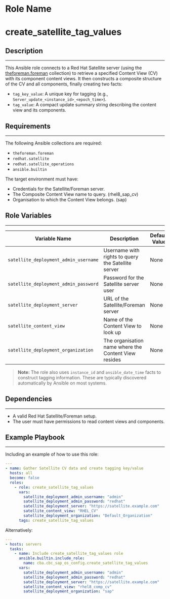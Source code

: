 Role Name
=========

# create_satellite_tag_values

## Description
------------
This Ansible role connects to a Red Hat Satellite server (using the [theforeman.foreman](https://galaxy.ansible.com/theforeman/foreman) collection) to retrieve a specified Content View (CV) with its component content views. It then constructs a composite structure of the CV and all components, finally creating two facts:

- `tag_key_value`: A unique key for tagging (e.g., `Server_update_<instance_id>_<epoch_time>`).
- `tag_value`: A compact update summary string describing the content view and its components.

## Requirements
------------
The following Ansible collections are required:

- `theforeman.foreman`
- `redhat.satellite`
- `redhat.satellite_operations`
- `ansible.builtin`

The target environment must have:
- Credentials for the Satellite/Foreman server.
- The Composite Content View name to query. (rhel8_sap_cv)
- Organisation to which the Content View belongs. (sap)

## Role Variables
--------------
| Variable Name                          | Description                                            | Default Value | Type   |
|---------------------------------------|--------------------------------------------------------|--------------|--------|
| `satellite_deployment_admin_username` | Username with rights to query the Satellite server     | None         | String |
| `satellite_deployment_admin_password` | Password for the Satellite server user                | None         | String |
| `satellite_deployment_server`         | URL of the Satellite/Foreman server                   | None         | String |
| `satellite_content_view`              | Name of the Content View to look up                   | None         | String |
| `satellite_deployment_organization`   | The organisation name where the Content View resides   | None         | String |

> **Note:** The role also uses `instance_id` and `ansible_date_time` facts to construct tagging information. These are typically discovered automatically by Ansible on most systems.

## Dependencies
------------
- A valid Red Hat Satellite/Foreman setup.
- The user must have permissions to read content views and components.

## Example Playbook
----------------

Including an example of how to use this role:

```yaml
---
- name: Gather Satellite CV data and create tagging key/value
  hosts: all
  become: false
  roles:
    - role: create_satellite_tag_values
      vars:
        satellite_deployment_admin_username: "admin"
        satellite_deployment_admin_password: "redhat"
        satellite_deployment_server: "https://satellite.example.com"
        satellite_content_view: "RHEL_CV"
        satellite_deployment_organization: "Default_Organization"
      tags: create_satellite_tag_values
```

Alternatively:

```yaml
---
- hosts: servers
  tasks:
    - name: Include create_satellite_tag_values role
      ansible.builtin.include_role:
        name: cba.cbc_sap_os_config.create_satellite_tag_values
      vars:
        satellite_deployment_admin_username: "admin"
        satellite_deployment_admin_password: "redhat"
        satellite_deployment_server: "https://satellite.example.com"
        satellite_content_view: "rhel8_comp_cv"
        satellite_deployment_organization: "sap"
```
